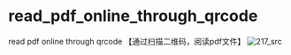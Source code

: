 # read_pdf_online_through_qrcode
read pdf online through qrcode 【通过扫描二维码，阅读pdf文件】
![217_src](https://hymdrive.top:5001/d/s/1282x8MbmiiETygUc9CNe5jUGHInssWY/y8kZziBc9SvpzX5cosD88Wis4-VRwAmk-TLWAp7o5egw)
